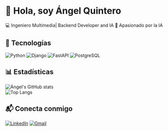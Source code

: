 # 👋 Hola, soy Ángel Quintero

💻 Ingeniero Multimedia| Backend Developer and IA 
🚀 Apasionado por la IA

## 🚀 Tecnologías
![Python](https://img.shields.io/badge/Python-3776AB?style=for-the-badge&logo=python&logoColor=white)
![Django](https://img.shields.io/badge/Django-092E20?style=for-the-badge&logo=django&logoColor=white)
![FastAPI](https://img.shields.io/badge/FastAPI-009688?style=for-the-badge&logo=fastapi&logoColor=white)
![PostgreSQL](https://img.shields.io/badge/PostgreSQL-316192?style=for-the-badge&logo=postgresql&logoColor=white)

## 📊 Estadísticas
![Ángel's GitHub stats](https://github-readme-stats.vercel.app/api?username=AngelQuinteroDev&show_icons=true&theme=radical)  
![Top Langs](https://github-readme-stats.vercel.app/api/top-langs/?username=TAngelQuinteroDev&layout=compact&theme=radical)

## 📬 Conecta conmigo
[![LinkedIn](https://img.shields.io/badge/LinkedIn-0077B5?style=for-the-badge&logo=linkedin&logoColor=white)](https://linkedin.com/in/TU_PERFIL)
[![Gmail](https://img.shields.io/badge/Gmail-D14836?style=for-the-badge&logo=gmail&logoColor=white)](mailto:tuemail@gmail.com)
